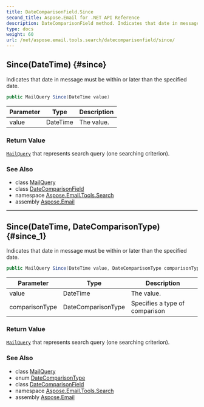 ```yaml
---
title: DateComparisonField.Since
second_title: Aspose.Email for .NET API Reference
description: DateComparisonField method. Indicates that date in message must be within or later than the specified date
type: docs
weight: 60
url: /net/aspose.email.tools.search/datecomparisonfield/since/
---
```

## Since(DateTime) {#since}

Indicates that date in message must be within or later than the specified date.

```csharp
public MailQuery Since(DateTime value)
```

| Parameter | Type | Description |
| --- | --- | --- |
| value | DateTime | The value. |

### Return Value

[`MailQuery`](../../mailquery/) that represents search query (one searching criterion).

### See Also

* class [MailQuery](../../mailquery/)
* class [DateComparisonField](../)
* namespace [Aspose.Email.Tools.Search](../../datecomparisonfield/)
* assembly [Aspose.Email](../../../)

---

## Since(DateTime, DateComparisonType) {#since_1}

Indicates that date in message must be within or later than the specified date.

```csharp
public MailQuery Since(DateTime value, DateComparisonType comparisonType)
```

| Parameter | Type | Description |
| --- | --- | --- |
| value | DateTime | The value. |
| comparisonType | DateComparisonType | Specifies a type of comparison |

### Return Value

[`MailQuery`](../../mailquery/) that represents search query (one searching criterion).

### See Also

* class [MailQuery](../../mailquery/)
* enum [DateComparisonType](../../datecomparisontype/)
* class [DateComparisonField](../)
* namespace [Aspose.Email.Tools.Search](../../datecomparisonfield/)
* assembly [Aspose.Email](../../../)


